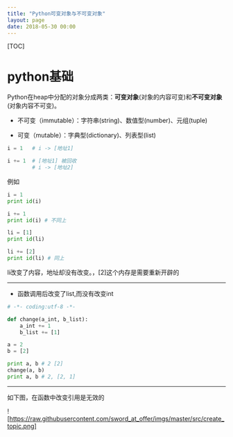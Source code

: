 ```yaml
---
title: "Python可变对象与不可变对象"
layout: page
date: 2018-05-30 00:00
---
```


[TOC]

# python基础

Python在heap中分配的对象分成两类：**可变对象**(对象的内容可变)和**不可变对象**(对象内容不可变)。

* 不可变（immutable）：字符串(string)、数值型(number)、元组(tuple)

* 可变（mutable）：字典型(dictionary)、列表型(list)

```python
i = 1   # i -> [地址1]

i += 1  # [地址1] 被回收
        # i -> [地址2]
```

例如

```python
i = 1
print id(i)

i += 1
print id(i) # 不同上

li = [1]
print id(li)

li += [2]
print id(li) # 同上
```

li改变了内容，地址却没有改变。，[2]这个内存是需要重新开辟的

---

* 函数调用后改变了list,而没有改变int

```python
# -*- coding:utf-8 -*-

def change(a_int, b_list):
    a_int += 1
    b_list += [1]

a = 2
b = [2]

print a, b # 2 [2]
change(a, b)
print a, b # 2, [2, 1]
```

---

如下图，在函数中改变引用是无效的

![https://raw.githubusercontent.com/sword_at_offer/imgs/master/src/create_topic.png]
